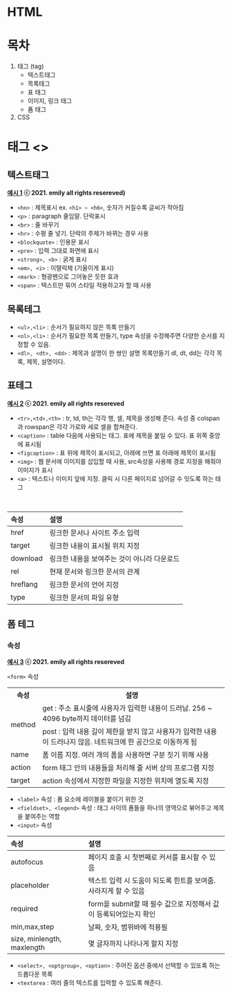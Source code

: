 # HTML

# 목차
1. 태그 (tag)
    * 텍스트태그
    * 목록태그
    * 표 태그
    * 이미지, 링크 태그
    * 폼 태그
2. CSS

# 태그 <>
## 텍스트태그
<b> [예시 1](10_01_text_tag.html) ⓒ 2021. emily all rights resereved) </b>
- `<hn>` : 제목표시 ex. `<h1> ~ <h6>`, 숫자가 커질수록 글씨가 작아짐
- `<p>` : paragraph 줄임말. 단락표시
- `<br>` : 줄 바꾸기
- `<hr>` : 수평 줄 넣기. 단락의 주제가 바뀌는 경우 사용
- `<blockquote>` : 인용문 표시
- `<pre>` : 입력 그대로 화면에 표시
- `<strong>, <b>` : 굵게 표시
- `<em>, <i>` : 이탤릭체 (기울이게 표시)
- `<mark>` : 형광펜으로 그어놓은 듯한 효과
- `<span>` : 텍스트만 묶어 스타일 적용하고자 할 때 사용

## 목록테그
- `<ul>,<li>` : 순서가 필요하지 않은 목록 만들기
- `<ol>,<li>` : 순서가 필요한 목록 만들기, type 속성을 수정해주면 다양한 순서를 지정할 수 있음.
- `<dl>, <dt>, <dd>` : 제목과 설명이 한 쌍인 설명 목록만들기 dl, dt, dd는 각각 목록, 제목, 설명이다.

## 표테그
<b> [예시 2](10_02_table.html) ⓒ 2021. emily all rights resereved </b>
- `<tr>,<td>,<th>` : tr, td, th는 각각 행, 셀, 제목을 생성해 준다. 속성 중 colspan과 rowspan은 각각 가로와 세로 셀을 합쳐준다.
- `<caption>` : table 다음에 사용되는 태그. 표에 제목을 붙일 수 있다. 표 위쪽 중앙에 표시됨
- `<figcaption>` : 표 위에 제목이 표시되고, 아래에 쓰면 표 아래에 제목이 표시됨
- `<img>` : 웹 문서에 이미지를 삽입할 때 사용, src속성을 사용해 경로 지정을 해줘야 이미지가 표시
- `<a>` : 텍스트나 이미지 앞에 지정. 클릭 시 다른 페이지로 넘어갈 수 잇도록 하는 태그
<br>

|속성|설명|
|:---|:----|
|href|링크한 문서나 사이트 주소 입력|
|target|링크한 내용이 표시될 위치 지정|
|download|링크한 내용을 보여주는 것이 아니라 다운로드|
|rel|현재 문서와 링크한 문서의 관계|
|hreflang|링크한 문서의 언어 지정|
|type|링크한 문서의 파일 유형|</br>

## 폼 테그
### 속성
<b> [예시 3](10_03_form.html) ⓒ 2021. emily all rights resereved </b>

`<form>` 속성
<table>
  <tr>
    <th>속성</th>
    <th>설명</th>
  <tr>
    <td rowspan="2">method</td>
    <td>get : 주소 표시줄에 사용자가 입력한 내용이 드러남. 256 ~ 4096 byte까지 데이터를 넘김</td>
  </tr>
  <tr>
    <td>post : 입력 내용 길이 제한을 받지 않고 사용자가 입력한 내용이 드러나지 않음. 네트워크에 한 공간으로 이동하게 됨 </td>
  </tr>
  <tr> 
    <td>name</td>
    <td>폼 이름 지정. 여러 개의 폼을 사용하면 구분 짓기 위해 사용</td>
  </tr>
  <tr> 
    <td>action</td>
    <td>form 태그 안의 내용들을 처리해 줄 서버 상의 프로그램 지정</td>
  </tr>
  <tr> 
    <td>target</td>
    <td>action 속성에서 지정한 파일을 지정한 위치에 열도록 지정</td>
  </tr>
</table>

- `<label>` 속성  : 폼 요소에 레이블을 붙이기 위한 것 
- `<fieldset>, <legend>` 속성 : 태그 사이의 폼들을 하나의 영역으로 붂어주고 제목을 붙여주는 역할 
- `<input>` 속성 

|속성|설명|
|:---|:----|
|autofocus|페이지 호출 시 첫번째로 커서를 표시할 수 있음|
|placeholder|텍스트 입력 시 도움이 되도록 힌트를 보여줌. 사라지게 할 수 있음|
|required|form을 submit할 때 필수 값으로 지정해서 값이 등록되어있는지 확인|
|min,max,step|날짜, 숫자, 범위바에 적용필
|size, minlength, maxlength|몇 글자까지 나타나게 할지 지정|

- `<select>, <optgroup>, <option>` : 주어진 옵션 중에서 선택할 수 있또록 하는 드롭다운 목록
- `<textarea` : 여러 줄의 텍스트를 입력할 수 있도록 해준다. 